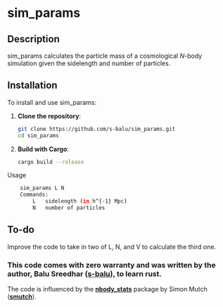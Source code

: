 # sim_params

## Description

sim_params calculates the particle mass of a cosmological *N*-body simulation given the sidelength and number of particles.

## Installation

To install and use sim_params:

1. **Clone the repository**:
   ```bash
   git clone https://github.com/s-balu/sim_params.git
   cd sim_params
   ```
2. **Build with Cargo**:
   ```bash
   cargo build --release
   ```
Usage
```bash
    sim_params L N 
    Commands:
        L   sidelength (in h^{-1} Mpc)
        N   number of particles
```
## To-do
Improve the code to take in two of L, N, and V to calculate the third one.

### This code comes with zero warranty and was written by the author, Balu Sreedhar (**[s-balu](https://github.com/s-balu)**), to learn rust.
The code is influenced by the **[nbody_stats](https://github.com/smutch/nbody_stats)** package by Simon Mutch (**[smutch](https://github.com/smutch)**).
